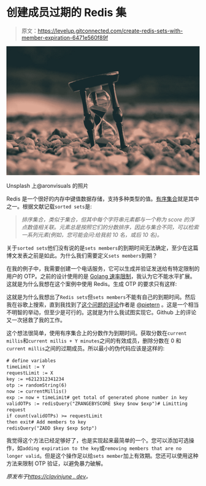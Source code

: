 # 创建成员过期的 Redis 集

> 原文：<https://levelup.gitconnected.com/create-redis-sets-with-member-expiration-6471e560f89f>

![](img/f6894d645f03b7c883b7fafbdc14bbcc.png)

Unsplash 上@aronvisuals 的照片

Redis 是一个很好的内存中键值数据存储，支持多种类型的值。[有序集合](https://redis.io/topics/data-types-intro#sorted-sets)就是其中之一。根据文献记载`sorted sets`是:

> *排序集合，类似于集合，但其中每个字符串元素都与一个称为 score 的浮点数值相关联。元素总是按照它们的分数排序，因此与集合不同，可以检索一系列元素(例如，您可能会问:给我前 10 名，或后 10 名)。*

关于`sorted sets`他们没有说的是`sets members`的到期时间无法确定，至少在这篇博文发表之前是如此。为什么我们需要定义`sets members`到期？

在我的例子中，我需要创建一个电话服务，它可以生成并验证发送给有特定限制的用户的 OTP。之前的设计使用的是 [Golang 速率限制](https://godoc.org/golang.org/x/time/rate)，我认为它不能水平扩展。这就是为什么我想在这个案例中使用 Redis。生成 OTP 的要求只有这样:

这就是为什么我想出了`Redis sets`但`sets members`不能有自己的到期时间。然后我在谷歌上搜索，直到我找到了[这个问题的评论](https://github.com/redis/redis/issues/135#issuecomment-2361996)作者是 [@pietern](https://github.com/pietern) 。这是一个相当不明智的举动，但至少是可行的。这就是为什么我试图实现它。Github 上的评论又一次拯救了我的工作。

这个想法很简单，使用有序集合上的分数作为到期时间。获取分数在`current millis`和`current millis + Y minutes`之间的有效成员，删除分数在 0 和`current millis`之间的过期成员。所以最小的伪代码应该是这样的:

```
# define variables
timeLimit := Y
requestLimit := X
key := +6212312341234
otp := randomString(6)
now := currentMillis()
exp := now + timeLimit# get total of generated phone number in key
validOTPs := redisQuery("ZRANGEBYSCORE $key $now $exp")# Limitting request
if count(validOTPs) >= requestLimit
then exit# Add members to key
redisQuery("ZADD $key $exp $otp")
```

我觉得这个方法已经足够好了，也是实现起来最简单的一个。您可以添加可选操作，如`adding expiration to the key`或`removing members that are no longer valid`。但是这个操作足以给`sets member`加上有效期。您还可以使用这种方法来限制 OTP 验证，以避免暴力破解。

*原发布于*[*https://clavinjune . dev*](https://clavinjune.dev/en/blogs/create-redis-sets-with-member-expiration/)*。*